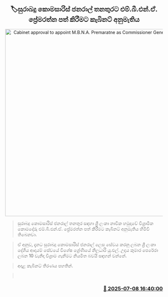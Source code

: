 <p align='center'><b><h2 align='center' title='Cabinet approval to appoint M.B.N.A. Premaratne as Commissioner General of Excise'>🏷සුරාබදු කොමසාරිස් ජනරාල් තනතුරට එම්.බී.එන්.ඒ. ප්‍රේමරත්න පත් කිරීමට කැබිනට් අනුමැතිය</h2></b></p>
<p align='center'><img src='https://helakuru.sgp1.cdn.digitaloceanspaces.com/esana/images/lib/excise[1].jpg' width='600' alt='Cabinet approval to appoint M.B.N.A. Premaratne as Commissioner General of Excise'></p>

> සුරාබදු කොමසාරිස් ජනරාල් තනතුර සඳහා ශ්‍රී ලංකා නාවික හමුදාවේ විශ්‍රාමික කොමදෝරු එම්.බී.එන්.ඒ. ප්‍රේමරත්න පත් කිරීමට කැබිනට් අනුමැතිය හිමිවී තිබෙනවා.

> ඒ අනුව, දැනට සුරාබදු කොමසාරිස් ජනරාල් ලෙස සේවය කරනු ලබන ශ්‍රී ලංකා දේශීය ආදායම් සේවයේ විශේෂ ශ්‍රේණියේ නිලධාරි යූ.එල්. උදය කුමාර පෙරේරා ලබන 10 වැනිදා විශ්‍රාම ගැනීමට නියමිත බවයි සඳහන් වන්නේ.

> අදාළ කැබිනට් තීරණය පහතින්.

>  



<h3 align='right'><a href='https://www.helakuru.lk/esana/p/111700/'>📅 2025-07-08 16:40:00</a></h3>
